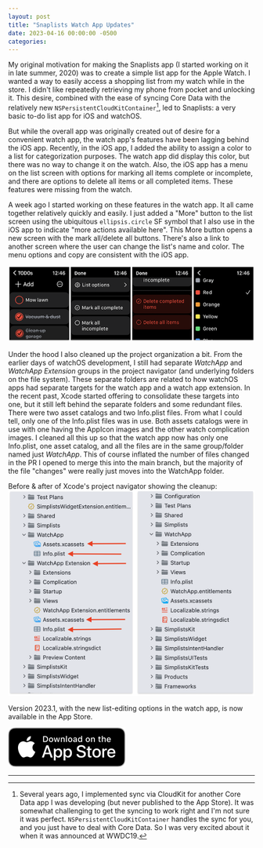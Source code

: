 ```yaml
---
layout: post
title: "Snaplists Watch App Updates"
date: 2023-04-16 00:00:00 -0500
categories:
---
```


My original motivation for making the Snaplists app (I started working on it in late summer, 2020) was to create a simple list app for the Apple Watch. I wanted a way to easily access a shopping list from my watch while in the store. I didn't like repeatedly retrieving my phone from pocket and unlocking it. This desire, combined with the ease of syncing Core Data with the relatively new `NSPersistentCloudKitContainer`[^1], led to Snaplists: a very basic to-do list app for iOS and watchOS.

But while the overall app was originally created out of desire for a convenient watch app, the watch app's features have been lagging behind the iOS app. Recently, in the iOS app, I added the ability to assign a color to a list for categorization purposes. The watch app did display this color, but there was no way to change it on the watch. Also, the iOS app has a menu on the list screen with options for marking all items complete or incomplete, and there are options to delete all items or all completed items. These features were missing from the watch.

A week ago I started working on these features in the watch app. It all came together relatively quickly and easily. I just added a "More" button to the list screen using the ubiquitous `ellipsis.circle` SF symbol that I also use in the iOS app to indicate "more actions available here". This More button opens a new screen with the mark all/delete all buttons. There's also a link to another screen where the user can change the list's name and color. The menu options and copy are consistent with the iOS app.

![Screenshots of the watch app's new features](/assets/snaplists-2023-1-watch-app.png)

Under the hood I also cleaned up the project organization a bit. From the earlier days of watchOS development, I still had separate _WatchApp_ and _WatchApp Extension_ groups in the project navigator (and underlying folders on the file system). These separate folders are related to how watchOS apps had separate targets for the watch app and a watch app extension. In the recent past, Xcode started offering to consolidate these targets into one, but it still left behind the separate folders and some redundant files. There were two asset catalogs and two Info.plist files. From what I could tell, only one of the Info.plist files was in use. Both assets catalogs were in use with one having the AppIcon images and the other watch complication images. I cleaned all this up so that the watch app now has only one Info.plist, one asset catalog, and all the files are in the same group/folder named just _WatchApp_. This of course inflated the number of files changed in the PR I opened to merge this into the main branch, but the majority of the file "changes" were really just moves into the WatchApp folder.

Before & after of Xcode's project navigator showing the cleanup:
![Screenshot of Xcode project navigator](/assets/snaplists-2023-1-project-navigator.png)

Version 2023.1, with the new list-editing options in the watch app, is now available in the App Store.

[![Download Link](/assets/Download_on_the_App_Store_Badge_US-UK_RGB_blk_092917.svg)](https://apps.apple.com/mk/app/snaplists-simple-lists-app/id1527429580)

---

[^1]: Several years ago, I implemented sync via CloudKit for another Core Data app I was developing (but never published to the App Store). It was somewhat challenging to get the syncing to work right and I'm not sure it was perfect. `NSPersistentCloudKitContainer` handles the sync for you, and you just have to deal with Core Data. So I was very excited about it when it was announced at WWDC19.
